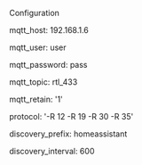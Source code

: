 Configuration

mqtt_host: 192.168.1.6

mqtt_user: user

mqtt_password: pass

mqtt_topic: rtl_433

mqtt_retain: '1'

protocol: '-R 12 -R 19 -R 30 -R 35'

discovery_prefix: homeassistant

discovery_interval: 600


​
